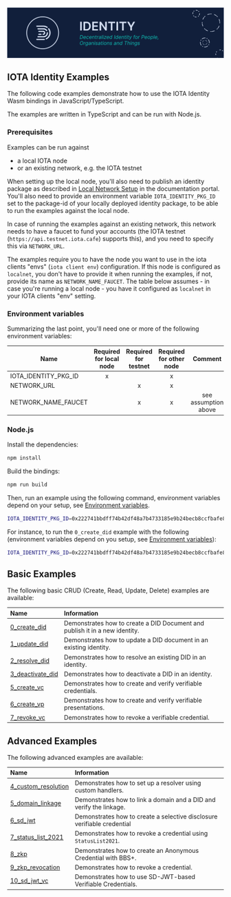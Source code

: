 ![banner](https://github.com/iotaledger/identity/raw/HEAD/.github/banner_identity.svg)

## IOTA Identity Examples

The following code examples demonstrate how to use the IOTA Identity Wasm bindings in JavaScript/TypeScript.

The examples are written in TypeScript and can be run with Node.js.

### Prerequisites

Examples can be run against
- a local IOTA node
- or an existing network, e.g. the IOTA testnet

When setting up the local node, you'll also need to publish an identity package as described in
[Local Network Setup](https://docs.iota.org/iota-identity/getting-started/local-network-setup) in the documentation portal.
You'll also need to provide an environment variable `IOTA_IDENTITY_PKG_ID` set to the package-id of your locally deployed
identity package, to be able to run the examples against the local node.

In case of running the examples against an existing network, this network needs to have a faucet to fund your accounts (the IOTA testnet (`https://api.testnet.iota.cafe`) supports this), and you need to specify this via `NETWORK_URL`.

The examples require you to have the node you want to use in the iota clients "envs" (`iota client env`) configuration. If this node is configured as `localnet`, you don't have to provide it when running the examples, if not, provide its name as `NETWORK_NAME_FAUCET`. The table below assumes - in case you're running a local node - you have it configured as `localnet` in your IOTA clients "env" setting.

### Environment variables

Summarizing the last point, you'll need one or more of the following environment variables:

| Name                 | Required for local node | Required for testnet | Required for other node |       Comment        |
| -------------------- | :---------------------: | :------------------: | :---------------------: | :------------------: |
| IOTA_IDENTITY_PKG_ID |            x            |                      |            x            |                      |
| NETWORK_URL          |                         |          x           |            x            |                      |
| NETWORK_NAME_FAUCET  |                         |          x           |            x            | see assumption above |

### Node.js

Install the dependencies:

```bash
npm install
```

Build the bindings:

```bash
npm run build
```

Then, run an example using the following command, environment variables depend on your setup, see [Environment variables](#environment-variables).

```bash
IOTA_IDENTITY_PKG_ID=0x222741bbdff74b42df48a7b4733185e9b24becb8ccfbafe8eac864ab4e4cc555 npm run example:node -- <example-name>
```

For instance, to run the `0_create_did` example with the following (environment variables depend on you setup, see [Environment variables](#environment-variables)):

```bash
IOTA_IDENTITY_PKG_ID=0x222741bbdff74b42df48a7b4733185e9b24becb8ccfbafe8eac864ab4e4cc555 npm run example:node -- 0_create_did
```

## Basic Examples

The following basic CRUD (Create, Read, Update, Delete) examples are available:

| Name                                                | Information                                                                 |
| :-------------------------------------------------- | :-------------------------------------------------------------------------- |
| [0_create_did](src/0_basic/0_create_did.ts)         | Demonstrates how to create a DID Document and publish it in a new identity. |
| [1_update_did](src/0_basic/1_update_did.ts)         | Demonstrates how to update a DID document in an existing identity.          |
| [2_resolve_did](src/0_basic/2_resolve_did.ts)       | Demonstrates how to resolve an existing DID in an identity.                 |
| [3_deactivate_did](src/0_basic/3_deactivate_did.ts) | Demonstrates how to deactivate a DID in an identity.                        |
| [5_create_vc](src/0_basic/5_create_vc.ts)           | Demonstrates how to create and verify verifiable credentials.               |
| [6_create_vp](src/0_basic/6_create_vp.ts)           | Demonstrates how to create and verify verifiable presentations.             |
| [7_revoke_vc](src/0_basic/7_revoke_vc.ts)           | Demonstrates how to revoke a verifiable credential.                         |

## Advanced Examples

The following advanced examples are available:

| Name                                                         | Information                                                             |
| :----------------------------------------------------------- | :---------------------------------------------------------------------- |
| [4_custom_resolution](src/1_advanced/4_custom_resolution.ts) | Demonstrates how to set up a resolver using custom handlers.            |
| [5_domain_linkage](src/1_advanced/5_domain_linkage.ts)       | Demonstrates how to link a domain and a DID and verify the linkage.     |
| [6_sd_jwt](src/1_advanced/6_sd_jwt.ts)                       | Demonstrates how to create a selective disclosure verifiable credential |
| [7_status_list_2021](src/1_advanced/7_status_list_2021.ts)   | Demonstrates how to revoke a credential using `StatusList2021`.         |
| [8_zkp](./1_advanced/8_zkp.ts)                               | Demonstrates how to create an Anonymous Credential with BBS+.           |
| [9_zkp_revocation](./1_advanced/9_zkp_revocation.ts)         | Demonstrates how to revoke a credential.                                |
| [10_sd_jwt_vc](./1_advanced/10_sd_jwt_vc.rs)                 | Demonstrates how to use SD-JWT-based Verifiable Credentials.            |

<!--

## Browser

While the examples should work in a browser environment, we do not provide browser examples yet.

-->
